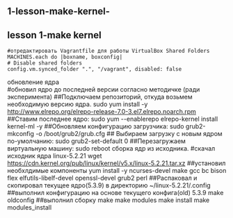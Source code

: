 ## 1-lesson-make-kernel-
## lesson 1-make kernel


   	#отредактировать Vagrantfile для работы VirtualBox Shared Folders
    MACHINES.each do |boxname, boxconfig|
    # Disable shared folders
    config.vm.synced_folder ".", "/vagrant", disabled: false
обновление ядра    
	#обновил ядро до последней версии согласно методичке (ради эксперимента)
    ##Подключаем репозиторий, откуда возьмем необходимую версию ядра.
  	sudo yum install -y http://www.elrepo.org/elrepo-release-7.0-3.el7.elrepo.noarch.rpm
    ##Ставим последнее ядро:
  	 sudo yum --enablerepo elrepo-kernel install kernel-ml -y
    ##Обновляем конфигурацию загрузчика:
    sudo grub2-mkconfig -o /boot/grub2/grub.cfg
    ## Выбираем загрузку с новым ядром по-умолчанию:
  	sudo grub2-set-default 0
    ##Перезагружаем виртуальную машину:
  	sudo reboot
сборка ядр из исходника.
    #скачал исходник ядра linux-5.2.21 
  	wget https://cdn.kernel.org/pub/linux/kernel/v5.x/linux-5.2.21.tar.xz
    ##установил необхлдимые компоненты
  	yum install -y ncurses-devel make gcc bc bison flex elfutils-libelf-devel openssl-devel grub2 perl
    ##Распаковал и скопировал текущее ядро(5.3.9) в директорию ~/linux-5.2.21/.config
    ##выполнил конфигурацию на основе текущего конфига(old) 5.3.9
  	make oldconfig
    ##выполнил сборку
  	make
	make modules
	make install
	make modules_install
